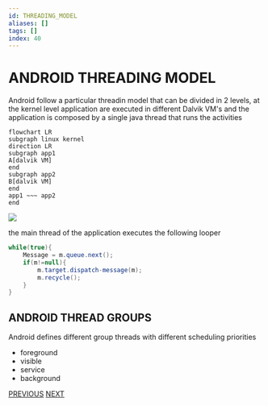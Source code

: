 ```yaml
---
id: THREADING_MODEL
aliases: []
tags: []
index: 40
---
```


# ANDROID THREADING MODEL

Android follow a particular threadin model that can be divided in 2 levels, at the kernel level application are executed in different Dalvik VM's and the application is composed by a single java thread that runs the activities

```mermaid
flowchart LR
subgraph linux kernel
direction LR
subgraph app1
A[dalvik VM]
end
subgraph app2
B[dalvik VM]
end
app1 ~~~ app2
end
```

![](mobile_systems/Pasted%20image%2020240509151244.png)

the main thread of the application executes the following looper

```java
while(true){
	Message = m.queue.next();
	if(m!=null){
		m.target.dispatch-message(m);
		m.recycle();
	}
}
```


## ANDROID THREAD GROUPS

Android defines different group threads with different scheduling priorities

- foreground
- visible
- service
- background

[PREVIOUS](pages/android/ACTIVITY.md) [NEXT](mobile_systems/pages/android/ASYNCHRONOUS_TECHNIQUES.md)
